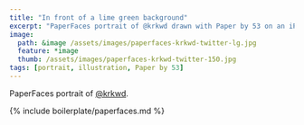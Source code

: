 ```yaml
---
title: "In front of a lime green background"
excerpt: "PaperFaces portrait of @krkwd drawn with Paper by 53 on an iPad."
image: 
  path: &image /assets/images/paperfaces-krkwd-twitter-lg.jpg 
  feature: *image
  thumb: /assets/images/paperfaces-krkwd-twitter-150.jpg
tags: [portrait, illustration, Paper by 53]
---
```


PaperFaces portrait of [@krkwd](http://twitter.com/krkwd).

{% include boilerplate/paperfaces.md %}